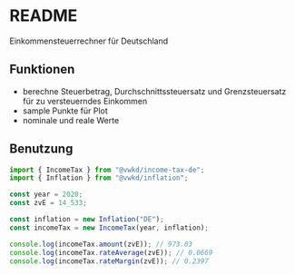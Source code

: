 # README

Einkommensteuerrechner für Deutschland



## Funktionen

- berechne Steuerbetrag, Durchschnittssteuersatz und Grenzsteuersatz für zu versteuerndes Einkommen
- sample Punkte für Plot
- nominale und reale Werte



## Benutzung

```ts
import { IncomeTax } from "@vwkd/income-tax-de";
import { Inflation } from "@vwkd/inflation";

const year = 2020;
const zvE = 14_533;

const inflation = new Inflation("DE");
const incomeTax = new IncomeTax(year, inflation);

console.log(incomeTax.amount(zvE)); // 973.03
console.log(incomeTax.rateAverage(zvE)); // 0.0669
console.log(incomeTax.rateMargin(zvE)); // 0.2397
```
